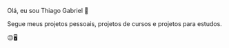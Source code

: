 Olá, eu sou Thiago Gabriel 🚀

Segue meus projetos pessoais, projetos de cursos e projetos para estudos.

😉🖥️
